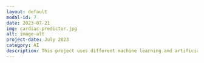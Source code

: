 ```yaml
---
layout: default
modal-id: 7
date: 2023-07-21
img: cardiac-predictor.jpg
alt: image-alt
project-date: July 2023
category: AI
description: This project uses different machine learning and artificial neural network to test which technique will most accurately predict a heart attack. link: [heart_attach_predictor.ipynb](https://github.com/chhendley/chhendley_python_projects/blob/main/heart_attach_predictor.ipynb)
---
```

